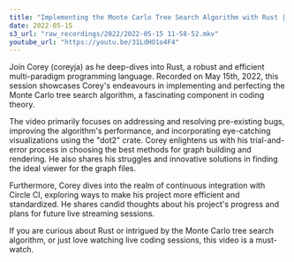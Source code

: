 ```yaml
---
title: "Implementing the Monte Carlo Tree Search Algorithm with Rust | coreyja Live Stream"
date: 2022-05-15
s3_url: "raw_recordings/2022/2022-05-15 11-58-52.mkv"
youtube_url: "https://youtu.be/31LdHO1o4F4"
---
```


Join Corey (coreyja) as he deep-dives into Rust, a robust and efficient multi-paradigm programming language. Recorded on May 15th, 2022, this session showcases Corey's endeavours in implementing and perfecting the Monte Carlo tree search algorithm, a fascinating component in coding theory.

The video primarily focuses on addressing and resolving pre-existing bugs, improving the algorithm's performance, and incorporating eye-catching visualizations using the "dot2" crate. Corey enlightens us with his trial-and-error process in choosing the best methods for graph building and rendering. He also shares his struggles and innovative solutions in finding the ideal viewer for the graph files.

Furthermore, Corey dives into the realm of continuous integration with Circle CI, exploring ways to make his project more efficient and standardized. He shares candid thoughts about his project's progress and plans for future live streaming sessions.

If you are curious about Rust or intrigued by the Monte Carlo tree search algorithm, or just love watching live coding sessions, this video is a must-watch.

